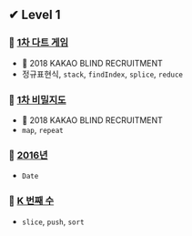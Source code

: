 ## ✔ Level 1

### 🎈 [1차 다트 게임](https://github.com/saseungmin/algorithm_study/tree/master/Level%201/1%EC%B0%A8%20%EB%8B%A4%ED%8A%B8%20%EA%B2%8C%EC%9E%84)
- 🌈 2018 KAKAO BLIND RECRUITMENT
- 정규표현식, `stack`, `findIndex`, `splice`, `reduce`

### 🎈 [1차 비밀지도](https://github.com/saseungmin/algorithm_study/tree/master/Level%201/1%EC%B0%A8%20%EB%B9%84%EB%B0%80%EC%A7%80%EB%8F%84)
- 🌈 2018 KAKAO BLIND RECRUITMENT
- `map`, `repeat`

### 🎈 [2016년](https://github.com/saseungmin/algorithm_study/tree/master/Level%201/2016%EB%85%84)
- `Date`

### 🎈 [K 번째 수](https://github.com/saseungmin/algorithm_study/tree/master/Level%201/K%EB%B2%88%EC%A7%B8%EC%88%98)
- `slice`, `push`, `sort`